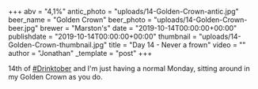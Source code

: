 +++
abv = "4,1%"
antic_photo = "uploads/14-Golden-Crown-antic.jpg"
beer_name = "Golden Crown"
beer_photo = "uploads/14-Golden-Crown-beer.jpg"
brewer = "Marston's"
date = "2019-10-14T00:00:00+00:00"
publishdate = "2019-10-14T00:00:00+00:00"
thumbnail = "uploads/14-Golden-Crown-thumbnail.jpg"
title = "Day 14 - Never a frown"
video = ""
author = "Jonathan"
_template = "post"
+++

14th of [#Drinktober](https://www.facebook.com/hashtag/drinktober?source=feed_text&epa=HASHTAG) and I'm just having a normal Monday, sitting around in my Golden Crown as you do.
